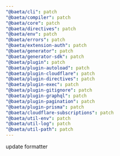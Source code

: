 ```yaml
---
"@baeta/cli": patch
"@baeta/compiler": patch
"@baeta/core": patch
"@baeta/directives": patch
"@baeta/env": patch
"@baeta/errors": patch
"@baeta/extension-auth": patch
"@baeta/generator": patch
"@baeta/generator-sdk": patch
"@baeta/plugin": patch
"@baeta/plugin-autoload": patch
"@baeta/plugin-cloudflare": patch
"@baeta/plugin-directives": patch
"@baeta/plugin-exec": patch
"@baeta/plugin-gitignore": patch
"@baeta/plugin-graphql": patch
"@baeta/plugin-pagination": patch
"@baeta/plugin-prisma": patch
"@baeta/cloudflare-subscriptions": patch
"@baeta/util-env": patch
"@baeta/util-log": patch
"@baeta/util-path": patch
---
```


update formatter
